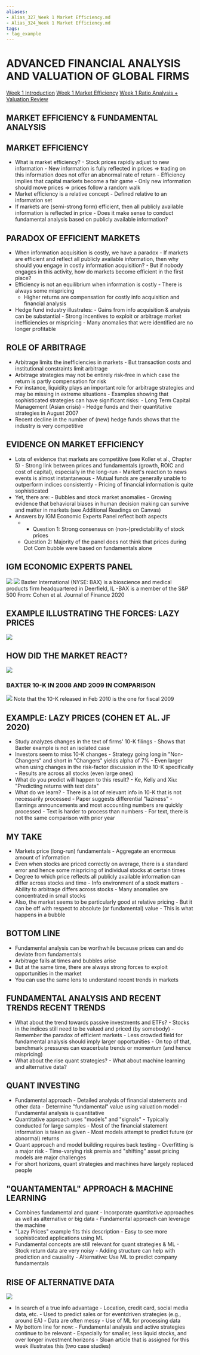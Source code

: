 ```yaml
---
aliases:
- Alias_327_Week 1 Market Efficiency.md
- Alias_324_Week 1 Market Efficiency.md
tags:
- tag_example
---
```


# ADVANCED FINANCIAL ANALYSIS AND VALUATION OF GLOBAL FIRMS

[Week 1 Introduction](Zhe/Week%201/Week%201%20Introduction.md)
[Week 1 Market Efficiency](Zhe/Week%201/Week%201%20Market%20Efficiency.md)
[Week 1 Ratio Analysis + Valuation Review](Zhe/Week%201/Week%201%20Ratio%20Analysis%20+%20Valuation%20Review.md)

## MARKET EFFICIENCY & FUNDAMENTAL ANALYSIS

## MARKET EFFICIENCY

+ What is market efficiency?
	  - Stock prices rapidly adjust to new information
	  - New information is fully reflected in prices ⇒ trading on this information does not offer an abnormal rate of return
	  - Efficiency implies that capital markets become a fair game
	  - Only new information should move prices ⇒ prices follow a random walk
+ Market efficiency is a relative concept
	  - Defined relative to an information set
+ If markets are (semi-strong form) efficient, then all publicly available information is reflected in price
	  - Does it make sense to conduct fundamental analysis based on publicly available information?

## PARADOX OF EFFICIENT MARKETS

+ When information acquisition is costly, we have a paradox
	  - If markets are efficient and reflect all publicly available information, then why should you engage in costly information acquisition?
	  - But if nobody engages in this activity, how do markets become efficient in the first place?
+ Efficiency is not an equilibrium when information is costly
	  - There is always some mispricing
	 + Higher returns are compensation for costly info acquisition and financial analysis
+ Hedge fund industry illustrates:
	  - Gains from info acquisition & analysis can be substantial
		 - Strong incentives to exploit or arbitrage market inefficiencies or mispricing
		  - Many anomalies that were identified are no longer profitable

## ROLE OF ARBITRAGE

+ Arbitrage limits the inefficiencies in markets
		  - But transaction costs and institutional constraints limit arbitrage
+ Arbitrage strategies may not be entirely risk-free in which case the return is
partly compensation for risk
 + For instance, liquidity plays an important role for arbitrage strategies and may be missing in extreme situations
		  - Examples showing that sophisticated strategies can have significant risks:
				- Long Term Capital Management (Asian crisis)
				- Hedge funds and their quantitative strategies in August 2007
+ Recent decline in the number of (new) hedge funds shows that the industry is very competitive

## EVIDENCE ON MARKET EFFICIENCY

+ Lots of evidence that markets are competitive (see Koller et al., Chapter 5)
	  - Strong link between prices and fundamentals (growth, ROIC and cost of capital), especially in the long-run
	  - Market's reaction to news events is almost instantaneous
		- Mutual funds are generally unable to outperform indices consistently
		- Pricing of financial information is quite sophisticated
+ Yet, there are:
	  - Bubbles and stock market anomalies
		- Growing evidence that behavioral biases in human decision making can survive
and matter in markets (see Additional Readings on Canvas)
+ Answers by IGM Economic Experts Panel reflect both aspects
	+ + Question 1: Strong consensus on (non-)predictability of stock prices
	+ Question 2: Majority of the panel does not think that prices during Dot Com bubble were based on fundamentals alone

## IGM ECONOMIC EXPERTS PANEL

![](6d029c0b93c5e1306e0bd89a357b2460.png)
![](96ef0ef703925d27785c463e18e11bc4.png)
Baxter International (NYSE: BAX) is a bioscience and medical products firm headquartered in Deerfield, IL
-BAX is a member of the S&P 500
From: Cohen et al. Journal of Finance 2020

## EXAMPLE ILLUSTRATING THE FORCES: LAZY PRICES

![](38f7fbd76d3b5b33dc9424816043b819.png)

## HOW DID THE MARKET REACT?

![](d9670a3207a5153a7bf01f0a24809b04.png)

### BAXTER 10-K IN 2008 AND 2009 IN COMPARISON

![](18d7ddbdc7844f507d1bd64cb800d572.png)
Note that the 10-K
released in Feb 2010 is the one for fiscal 2009

## EXAMPLE: LAZY PRICES (COHEN ET AL. JF 2020)

+ Study analyzes changes in the text of firms' 10-K filings
		  - Shows that Baxter example is not an isolated case
+ Investors seem to miss 10-K changes
		  - Strategy going long in "Non-Changers" and short in "Changers" yields
alpha of 7%
		  - Even larger when using changes in the risk-factor discussion in the 10-K specifically
		  - Results are across all stocks (even large ones)
+ What do you predict will happen to this result?
		  - Ke, Kelly and Xiu: "Predicting returns with text data"
+ What do we learn?
		  - There is a lot of relevant info in 10-K that is not necessarily processed
		  - Paper suggests differential "laziness"
				- Earnings announcements and most accounting numbers are quickly processed             -  Text is harder to process than numbers             -  For text, there is not the same comparison with prior year

## MY TAKE

+ Markets price (long-run) fundamentals
		  - Aggregate an enormous amount of information
+ Even when stocks are priced correctly on average, there is a standard error and hence some mispricing of individual stocks at certain times
+ Degree to which price reflects all publicly available information can differ across stocks and time
		  - Info environment of a stock matters         -  Ability to arbitrage differs across stocks
				- Many anomalies are concentrated in small stocks
+ Also, the market seems to be particularly good at relative pricing
		  - But it can be off with respect to absolute (or fundamental) value
		  - This is what happens in a bubble

## BOTTOM LINE

+ Fundamental analysis can be worthwhile because prices can and do deviate from fundamentals
+ Arbitrage fails at times and bubbles arise
+ But at the same time, there are always strong forces to exploit opportunities in the market
+ You can use the same lens to understand recent trends in markets

## FUNDAMENTAL ANALYSIS AND RECENT TRENDS RECENT TRENDS

+ What about the trend towards passive investments and ETFs?
		  - Stocks in the indices still need to be valued and priced (by somebody)
			- Remember the paradox of efficient markets
			- Less crowded field for fundamental analysis should imply larger opportunities
		  - On top of that, benchmark pressures can exacerbate trends or momentum (and hence mispricing)
+ What about the rise quant strategies? - What about machine learning and alternative data?

## QUANT INVESTING

+ Fundamental approach
		  - Detailed analysis of financial statements and other data
			 - Determine "fundamental" value using valuation model
			  - Fundamental analysis is quantitative
+ Quantitative approach uses "models" and "signals"
		  - Typically conducted for large samples
			- Most of the financial statement information is taken as given
			 - Most models attempt to predict future (or abnormal) returns
+ Quant approach and model building requires back testing
		  - Overfitting is a major risk
			- Time-varying risk premia and "shifting" asset pricing models are major challenges
+ For short horizons, quant strategies and machines have largely replaced people

## "QUANTAMENTAL" APPROACH & MACHINE LEARNING

+ Combines fundamental and quant
		  - Incorporate quantitative approaches as well as alternative or big data
		  - Fundamental approach can leverage the machine
+ "Lazy Prices" example fits this description
		  - Easy to see more sophisticated applications using ML
+ Fundamental concepts are still relevant for quant strategies & ML
		  - Stock return data are very noisy
		  - Adding structure can help with prediction and causality
		  - Alternative: Use ML to predict company fundamentals

## RISE OF ALTERNATIVE DATA

![](46f5e9fc7f2f53a14ec51e18d7eddaaa.png)

+ In search of a true info advantage
		  - Location, credit card, social media data, etc.
		  - Used to predict sales or for eventdriven strategies (e.g., around EA)
		  - Data are often messy
				- Use of ML for processing data
+ My bottom line for now:
		  - Fundamental analysis and active strategies continue to be relevant
		  - Especially for smaller, less liquid stocks, and over longer investment horizons
			- Sloan article that is assigned for this week illustrates this (two case studies)